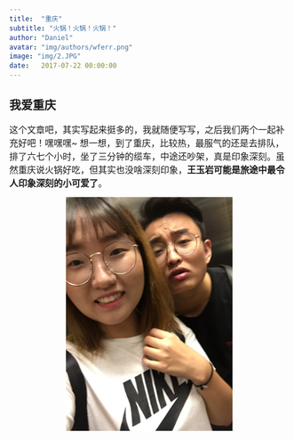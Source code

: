 ```yaml
---
title:  "重庆"
subtitle: "火锅！火锅！火锅！"
author: "Daniel"
avatar: "img/authors/wferr.png"
image: "img/2.JPG"
date:   2017-07-22 00:00:00
---
```


## 我爱重庆

<font size="3">这个文章吧，其实写起来挺多的，我就随便写写，之后我们两个一起补充好吧！嘿嘿嘿~
想一想，到了重庆，比较热，最服气的还是去排队，排了六七个小时，坐了三分钟的缆车，中途还吵架，真是印象深刻。虽然重庆说火锅好吃，但其实也没啥深刻印象，**王玉岩可能是旅途中最令人印象深刻的小可爱了**。
</font><br />



<p align="center">
    <img src="img/1.jpg" alt="Sample"  width="300" height="420">
    <p align="center">
        <em></em>
    </p>
</p>
